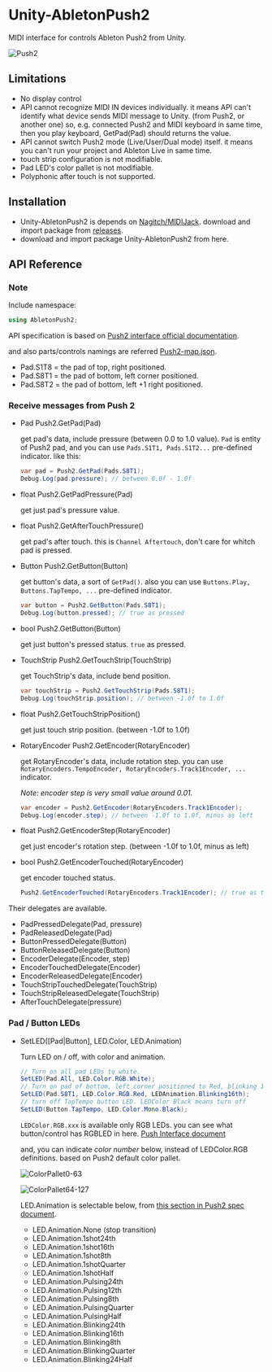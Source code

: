 # Unity-AbletonPush2

MIDI interface for controls Ableton Push2 from Unity.

![Push2](https://github.com/Nagitch/Unity-AbletonPush2/blob/orphan-docs/images/push2.jpg)

## Limitations

- No display control
- API cannot recognize MIDI IN devices individually. it means API can't identify what device sends MIDI message to Unity. (from Push2, or another one) so, e.g. connected Push2 and MIDI keyboard in same time, then you play keyboard, GetPad(Pad) should returns the value.
- API cannot switch Push2 mode (Live/User/Dual mode) itself. it means you can't run your project and Ableton Live in same time.
- touch strip configuration is not modifiable.
- Pad LED's color pallet is not modifiable.
- Polyphonic after touch is not supported.

## Installation

- Unity-AbletonPush2 is depends on [Nagitch/MIDIJack](https://github.com/Nagitch/MidiJack). download and import package from [releases](https://github.com/Nagitch/MidiJack/releases).
- download and import package Unity-AbletonPush2 from here.

## API Reference

### Note

Include namespace:

```cs
using AbletonPush2;
```

API specification is based on [Push2 interface official documentation](https://github.com/Ableton/push-interface/blob/master/doc/AbletonPush2MIDIDisplayInterface.asc).

and also parts/controls namings are referred [Push2-map.json](https://github.com/Ableton/push-interface/blob/master/doc/Push2-map.json).

- Pad.S1T8 = the pad of top, right positioned.
- Pad.S8T1 = the pad of bottom, left corner positioned.
- Pad.S8T2 = the pad of bottom, left +1 right positioned.

### Receive messages from Push 2

- Pad Push2.GetPad(Pad)

    get pad's data, include pressure (between 0.0 to 1.0 value). `Pad` is entity of Push2 pad,
    and you can use `Pads.S1T1, Pads.S1T2...` pre-defined indicator. like this:

    ```cs
    var pad = Push2.GetPad(Pads.S8T1);
    Debug.Log(pad.pressure); // between 0.0f - 1.0f
    ```

- float Push2.GetPadPressure(Pad)

    get just pad's pressure value.

- float Push2.GetAfterTouchPressure()

    get pad's after touch. this is `Channel Aftertouch`, don't care for whitch pad is pressed.

- Button Push2.GetButton(Button)

    get button's data, a sort of `GetPad()`. also you can use `Buttons.Play, Buttons.TapTempo, ...` pre-defined indicator.

    ```cs
    var button = Push2.GetButton(Pads.S8T1);
    Debug.Log(button.pressed); // true as pressed
    ```

- bool Push2.GetButton(Button)

    get just button's pressed status. `true` as pressed.

- TouchStrip Push2.GetTouchStrip(TouchStrip)

    get TouchStrip's data, include bend position.

    ```cs
    var touchStrip = Push2.GetTouchStrip(Pads.S8T1);
    Debug.Log(touchStrip.position); // between -1.0f to 1.0f
    ```

- float Push2.GetTouchStripPosition()

    get just touch strip position. (between -1.0f to 1.0f)

- RotaryEncoder Push2.GetEncoder(RotaryEncoder)

    get RotaryEncoder's data, include rotation step. you can use `RotaryEncoders.TempoEncoder, RotaryEncoders.Track1Encoder, ...` indicator.

    _Note: encoder step is very small value around 0.01._

    ```cs
    var encoder = Push2.GetEncoder(RotaryEncoders.Track1Encoder);
    Debug.Log(encoder.step); // between -1.0f to 1.0f, minus as left
    ```

- float Push2.GetEncoderStep(RotaryEncoder)

    get just encoder's rotation step. (between -1.0f to 1.0f, minus as left)

- bool Push2.GetEncoderTouched(RotaryEncoder)

    get encoder touched status.

    ```cs
    Push2.GetEncoderTouched(RotaryEncoders.Track1Encoder); // true as touched
    ```


Their delegates are available.

- PadPressedDelegate(Pad, pressure)
- PadReleasedDelegate(Pad)
- ButtonPressedDelegate(Button)
- ButtonReleasedDelegate(Button)
- EncoderDelegate(Encoder, step)
- EncoderTouchedDelegate(Encoder)
- EncoderReleasedDelegate(Encoder)
- TouchStripTouchedDelegate(TouchStrip)
- TouchStripReleasedDelegate(TouchStrip)
- AfterTouchDelegate(pressure)


### Pad / Button LEDs

- SetLED(\[Pad|Button\], LED.Color, LED.Animation)

  Turn LED on / off, with color and animation.

  ```cs
  // Turn on all pad LEDs to white.
  SetLED(Pad.All, LED.Color.RGB.White);
  // Turn on pad of bottom, left corner positioned to Red, blinking 16 beat
  SetLED(Pad.S8T1, LED.Color.RGB.Red, LEDAnimation.Blinking16th);
  // turn off TapTempo button LED. LEDColor Black means turn off
  SetLED(Button.TapTempo, LED.Color.Mono.Black);
  ```

  `LEDColor.RGB.xxx` is available only RGB LEDs. you can see what button/control has RGBLED in here. [Push Interface document](https://github.com/Ableton/push-interface/blob/master/doc/AbletonPush2MIDIDisplayInterface.asc#MIDI%20Mapping)

  and, you can indicate _color number_ below, instead of LEDColor.RGB definitions. based on Push2 default color pallet.

  ![ColorPallet0-63](https://github.com/Nagitch/Unity-AbletonPush2/blob/orphan-docs/images/color-pallet-1.jpeg)

  ![ColorPallet64-127](https://github.com/Nagitch/Unity-AbletonPush2/blob/orphan-docs/images/color-pallet-2.jpeg)

  LED.Animation is selectable below, from [this section in Push2 spec document](https://github.com/Ableton/push-interface/blob/master/doc/AbletonPush2MIDIDisplayInterface.asc#LED%20Animation).

  - LED.Animation.None (stop transition)
  - LED.Animation.1shot24th
  - LED.Animation.1shot16th
  - LED.Animation.1shot8th
  - LED.Animation.1shotQuarter
  - LED.Animation.1shotHalf
  - LED.Animation.Pulsing24th
  - LED.Animation.Pulsing12th
  - LED.Animation.Pulsing8th
  - LED.Animation.PulsingQuarter
  - LED.Animation.PulsingHalf
  - LED.Animation.Blinking24th
  - LED.Animation.Blinking16th
  - LED.Animation.Blinking8th
  - LED.Animation.BlinkingQuarter
  - LED.Animation.Blinking24Half
